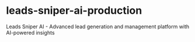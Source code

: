 # leads-sniper-ai-production
Leads Sniper AI - Advanced lead generation and management platform with AI-powered insights
